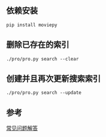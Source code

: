 ## 依赖安装
```shell
pip install moviepy
```

## 删除已存在的索引
```
./pro/pro.py search --clear
```

## 创建并且再次更新搜索索引
```
./pro/pro.py search --update
```

## 参考

[常见问题解答](https://www.kancloud.cn/kancloud/seafile-manual/51457)